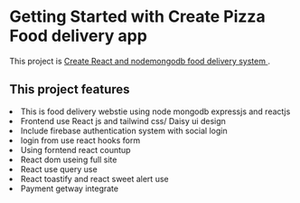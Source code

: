 # Getting Started with Create Pizza Food delivery app

This project is [Create React and nodemongodb food delivery system ](https://slice-pizza-7a969.web.app/).

## This project features


   <li>This is food delivery webstie using node mongodb expressjs and reactjs</li>

   <li>Frontend use React js and tailwind css/ Daisy ui design</li>

   <li>Include firebase authentication system with social login</li>

   <li>login from use react hooks form </li>

   <li>Using forntend react countup</li>
   
   <li>React dom useing full site</li>

   <li>React use query use</li>

   <li>React toastify and react sweet alert use</li>

   <li>Payment getway integrate</li>


   